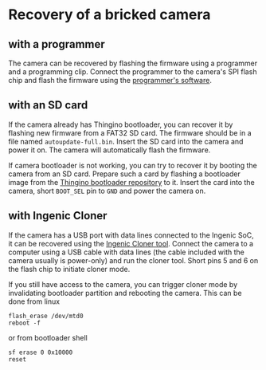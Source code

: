 Recovery of a bricked camera
============================

with a programmer
-----------------

The camera can be recovered by flashing the firmware using a programmer and a
programming clip. Connect the programmer to the camera's SPI flash chip and
flash the firmware using the [programmer's software][snander].

with an SD card
---------------

If the camera already has Thingino bootloader, you can recover it by flashing
new firmware from a FAT32 SD card. The firmware should be in a file named
`autoupdate-full.bin`. Insert the SD card into the camera and power it on. The
camera will automatically flash the firmware.

If camera bootloader is not working, you can try to recover it by booting the
camera from an SD card. Prepare such a card by flashing a bootloader image
from the [Thingino bootloader repository][uboot-msc0] to it. Insert the card
into the camera, short `BOOT_SEL` pin to `GND` and power the camera on.

with Ingenic Cloner
-------------------

If the camera has a USB port with data lines connected to the Ingenic SoC, it
can be recovered using the [Ingenic Cloner tool][cloner]. Connect the camera to
a computer using a USB cable with data lines (the cable included with the camera
usually is power-only) and run the cloner tool. Short pins 5 and 6 on the flash
chip to initiate cloner mode.

If you still have access to the camera, you can trigger cloner mode by
invalidating bootloader partition and rebooting the camera. This can be done
from linux
```
flash_erase /dev/mtd0
reboot -f
```
or from bootloader shell
```
sf erase 0 0x10000
reset
```


[cloner]: https://thingino.com/cloner
[snander]: https://github.com/themactep/snander
[uboot-msc0]: https://github.com/gtxaspec/ingenic-u-boot-xburst1/releases
